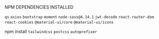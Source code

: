 NPM DEPENDENCIES INSTALLED

`qs`
`axios`
`bootstrap`
`moment`
`node-sass@4.14.1`
`jwt-decode`
`react-router-dom`
`react-cookies`
`@material-ui/core`
`@material-ui/icons`

npm install `tailwindcss` `postcss` `autoprefixer`

